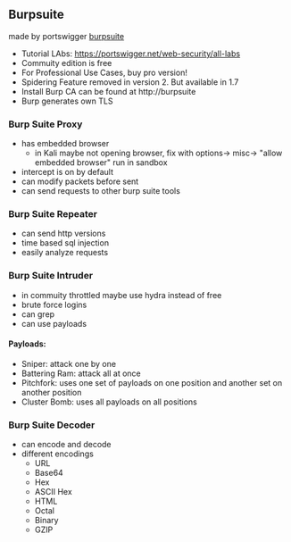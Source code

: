 ## Burpsuite
made by portswigger [burpsuite](https://portswigger.net/burp)
- Tutorial LAbs: https://portswigger.net/web-security/all-labs
- Commuity edition is free
- For Professional Use Cases, buy pro version!
- Spidering Feature removed in version 2. But available in 1.7
- Install Burp CA can be found at http://burpsuite
- Burp generates own TLS

### Burp Suite Proxy
- has embedded browser
  - in Kali maybe not opening browser, fix with options-> misc-> "allow embedded browser" run in sandbox
- intercept is on by default
- can modify packets before sent
- can send requests to other burp suite tools

### Burp Suite Repeater
- can send http versions
- time based sql injection
- easily analyze requests

### Burp Suite Intruder
- in commuity throttled maybe use hydra instead of free
- brute force logins
- can grep
- can use payloads
#### Payloads:
- Sniper: attack one by one
- Battering Ram: attack all at once
- Pitchfork: uses one set of payloads on one position and another set on another position
- Cluster Bomb: uses all payloads on all positions

### Burp Suite Decoder
- can encode and decode
- different encodings
    - URL
    - Base64
    - Hex
    - ASCII Hex
    - HTML
    - Octal
    - Binary
    - GZIP

